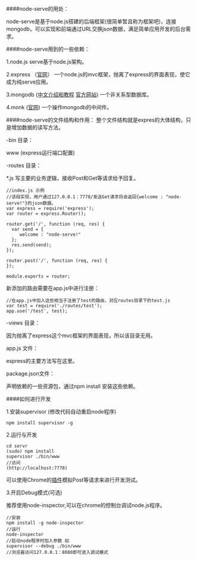 ####node-serve的用处：

node-serve是基于node.js搭建的后端框架(很简单暂且称为框架吧)，连接mongodb，可以实现和前端通过URL交换json数据，满足简单应用开发的后台需求。

####node-serve用到的一些依赖：

1.node.js serve基于node.js架构。

2.express （[官网](http://expressjs.com/)）
一个node.js的mvc框架，抛离了express的界面表现，使它成为纯serve应用。

3.mongodb ([中文介绍和教程](http://www.w3cschool.cc/mongodb/mongodb-tutorial.html) [官方网站](http://www.mongodb.org/)) 
一个非关系型数据库。

4.monk ([官网](http://www.mongodb.org/)) 
一个操作mongodb的中间件。

####node-serve的文件结构和作用：
整个文件结构就是expres的大体结构，只是增加数据的读写方法。

-bin 目录：

www (express运行端口配置)

-routes 目录：

*.js  写主要的业务逻辑，接收Post和Get等请求给予回复。

	//index.js 示例
    //该段实现，用户通过127.0.0.1：7778/发送Get请求将会返回{welcome : "node-serve!"}的json数据。
    var express = require('express');
    var router = express.Router();

    router.get('/', function (req, res) {
      var send = {
         welcome : "node-serve!"
      };
      res.send(send);
    });

    router.post('/', function (req, res) {
    });

    module.exports = router;
新添加的路由需要在app.js中进行注册：

    //在app.js中加入这些相当于注册了test的路由，对应routes目录下的test.js
    var test = require('./routes/test');
    app.use('/test', test);

-views 目录：

因为抛离了express这个mvc框架的界面表现，所以该目录无用。

app.js 文件：

espress的主要方法写在这里。

package.json文件：

声明依赖的一些资源包，通过npm install 安装这些依赖。
	
####如何进行开发

1.安装supervisor (修改代码自动重启node程序)
	
    npm install supervisor -g
    
2.运行与开发

	cd servr
    (sudo) npm install
	supervisor ./bin/www
	//访问
	(http://localhost:7778)

可以使用Chrome的[插件](https://chrome.google.com/webstore/detail/advanced-rest-client/hgmloofddffdnphfgcellkdfbfbjeloo?utm_source=chrome-ntp-launcher)模拟Post等请求来进行开发测试。

3.开启Debug模式(可选)

推荐使用node-inspector,可以在chrome的控制台调试node.js程序。
	
    //安装
    npm install -g node-inspector 
    //运行
    node-inspector
    //启动node程序时加入参数 如
    supervisor --debug ./bin/www
    //浏览器访问127.0.0.1：8080即可进入调试模式
    
